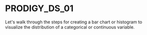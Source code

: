 # PRODIGY_DS_01
Let's walk through the steps for creating a bar chart or histogram to visualize the distribution of a categorical or continuous variable.
